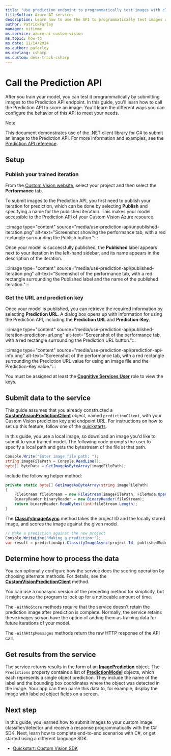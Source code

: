 ```yaml
---
title: "Use prediction endpoint to programmatically test images with classifier - Custom Vision"
titleSuffix: Azure AI services
description: Learn how to use the API to programmatically test images with your Custom Vision Service classifier.
author: PatrickFarley
manager: nitinme
ms.service: azure-ai-custom-vision
ms.topic: how-to
ms.date: 11/14/2024
ms.author: pafarley
ms.devlang: csharp
ms.custom: devx-track-csharp
---
```


# Call the Prediction API

After you train your model, you can test it programmatically by submitting images to the Prediction API endpoint. In this guide, you'll learn how to call the Prediction API to score an image. You'll learn the different ways you can configure the behavior of this API to meet your needs.

> [!NOTE]
> This document demonstrates use of the .NET client library for C# to submit an image to the Prediction API. For more information and examples, see the [Prediction API reference](/rest/api/customvision/predictions).

## Setup

### Publish your trained iteration

From the [Custom Vision website](https://customvision.ai), select your project and then select the __Performance__ tab.

To submit images to the Prediction API, you first need to publish your iteration for prediction, which can be done by selecting __Publish__ and specifying a name for the published iteration. This makes your model accessible to the Prediction API of your Custom Vision Azure resource.

:::image type="content" source="media/use-prediction-api/unpublished-iteration.png" alt-text="Screenshot showing the performance tab, with a red rectangle surrounding the Publish button.":::

Once your model is successfully published, the **Published** label appears next to your iteration in the left-hand sidebar, and its name appears in the description of the iteration.

:::image type="content" source="media/use-prediction-api/published-iteration.png" alt-text="Screenshot of the performance tab, with a red rectangle surrounding the Published label and the name of the published iteration.":::

### Get the URL and prediction key

Once your model is published, you can retrieve the required information by selecting __Prediction URL__. A dialog box opens up with information for using the Prediction API, including the __Prediction URL__ and __Prediction-Key__.

:::image type="content" source="media/use-prediction-api/published-iteration-prediction-url.png" alt-text="Screenshot of the performance tab, with a red rectangle surrounding the Prediction URL button.":::

:::image type="content" source="media/use-prediction-api/prediction-api-info.png" alt-text="Screenshot of the performance tab, with a red rectangle surrounding the Prediction URL value for using an image file and the Prediction-Key value.":::

You must be assigned at least the **[Cognitive Services User](https://learn.microsoft.com/en-us/azure/role-based-access-control/built-in-roles/ai-machine-learning#cognitive-services-user)** role to view the keys.

## Submit data to the service

This guide assumes that you already constructed a **[CustomVisionPredictionClient](/dotnet/api/microsoft.azure.cognitiveservices.vision.customvision.prediction.customvisionpredictionclient)** object, named `predictionClient`, with your Custom Vision prediction key and endpoint URL. For instructions on how to set up this feature, follow one of the [quickstarts](quickstarts/image-classification.md).

In this guide, you use a local image, so download an image you'd like to submit to your trained model. The following code prompts the user to specify a local path and gets the bytestream of the file at that path.

```csharp
Console.Write("Enter image file path: ");
string imageFilePath = Console.ReadLine();
byte[] byteData = GetImageAsByteArray(imageFilePath);
```

Include the following helper method:

```csharp
private static byte[] GetImageAsByteArray(string imageFilePath)
{
    FileStream fileStream = new FileStream(imageFilePath, FileMode.Open, FileAccess.Read);
    BinaryReader binaryReader = new BinaryReader(fileStream);
    return binaryReader.ReadBytes((int)fileStream.Length);
}
```

The **[ClassifyImageAsync](/dotnet/api/microsoft.azure.cognitiveservices.vision.customvision.prediction.customvisionpredictionclientextensions.classifyimageasync#Microsoft_Azure_CognitiveServices_Vision_CustomVision_Prediction_CustomVisionPredictionClientExtensions_ClassifyImageAsync_Microsoft_Azure_CognitiveServices_Vision_CustomVision_Prediction_ICustomVisionPredictionClient_System_Guid_System_String_System_IO_Stream_System_String_System_Threading_CancellationToken_)** method takes the project ID and the locally stored image, and scores the image against the given model.

```csharp
// Make a prediction against the new project
Console.WriteLine("Making a prediction:");
var result = predictionApi.ClassifyImageAsync(project.Id, publishedModelName, byteData);
```

## Determine how to process the data

You can optionally configure how the service does the scoring operation by choosing alternate methods. For details, see the **[CustomVisionPredictionClient](/dotnet/api/microsoft.azure.cognitiveservices.vision.customvision.prediction.customvisionpredictionclient)** method.

You can use a nonasync version of the preceding method for simplicity, but it might cause the program to lock up for a noticeable amount of time.

The `-WithNoStore` methods require that the service doesn't retain the prediction image after prediction is complete. Normally, the service retains these images so you have the option of adding them as training data for future iterations of your model.

The `-WithHttpMessages` methods return the raw HTTP response of the API call.

## Get results from the service

The service returns results in the form of an **[ImagePrediction](/dotnet/api/microsoft.azure.cognitiveservices.vision.customvision.prediction.models.imageprediction)** object. The `Predictions` property contains a list of **[PredictionModel](/dotnet/api/microsoft.azure.cognitiveservices.vision.customvision.prediction.models.predictionmodel)** objects, which each represents a single object prediction. They include the name of the label and the bounding box coordinates where the object was detected in the image. Your app can then parse this data to, for example, display the image with labeled object fields on a screen. 

## Next step

In this guide, you learned how to submit images to your custom image classifier/detector and receive a response programmatically with the C# SDK. Next, learn how to complete end-to-end scenarios with C#, or get started using a different language SDK.

* [Quickstart: Custom Vision SDK](quickstarts/image-classification.md)
